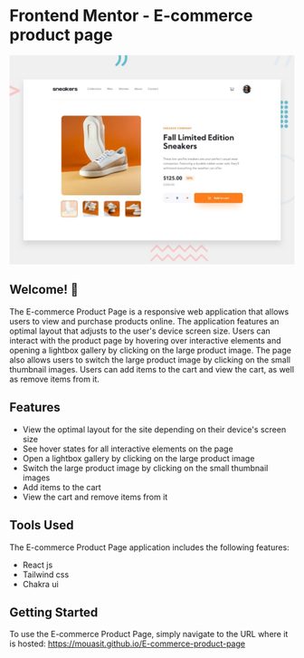 # Frontend Mentor - E-commerce product page

![Design preview for the Notifications page](./src/assets/desktop-preview.jpg)

## Welcome! 👋

The E-commerce Product Page is a responsive web application that allows users to view and purchase products online. The application features an optimal layout that adjusts to the user's device screen size. Users can interact with the product page by hovering over interactive elements and opening a lightbox gallery by clicking on the large product image. The page also allows users to switch the large product image by clicking on the small thumbnail images. Users can add items to the cart and view the cart, as well as remove items from it.

## Features

- View the optimal layout for the site depending on their device's screen size
- See hover states for all interactive elements on the page
- Open a lightbox gallery by clicking on the large product image
- Switch the large product image by clicking on the small thumbnail images
- Add items to the cart
- View the cart and remove items from it

## Tools Used

The E-commerce Product Page application includes the following features:

- React js
- Tailwind css
- Chakra ui

## Getting Started

To use the E-commerce Product Page, simply navigate to the URL where it is hosted: https://mouasit.github.io/E-commerce-product-page